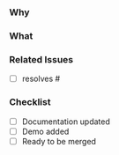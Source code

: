 <!--
Thanks for your interest in the project. Bugs filed and PRs submitted are appreciated!

Please make sure you're familiar with and follow the instructions in the contributing guidelines (found in the CONTRIBUTING.md file).

Please fill out the information below to expedite the review and (hopefully) merge of your pull request!
-->

### Why

<!-- What changes are being made? What feature/bug is being fixed here? If you are closing an issue, use the keyword 'resolves' to link the issue automatically -->

### What

<!-- what have you done, if its a bug, whats your solution? -->

### Related Issues

- [ ] resolves #

### Checklist

<!-- Have you done all of these things?  -->

<!--
To check an item, place an "x" in the box like so: "- [x] Documentation"
Remove items that are irrelevant to your changes.
-->

- [ ] Documentation updated
- [ ] Demo added
- [ ] Ready to be merged

<!-- if you untick ready to be merged & you haven't submitted as a draft, we will change it to draft. -->

<!-- feel free to add additional comments -->
